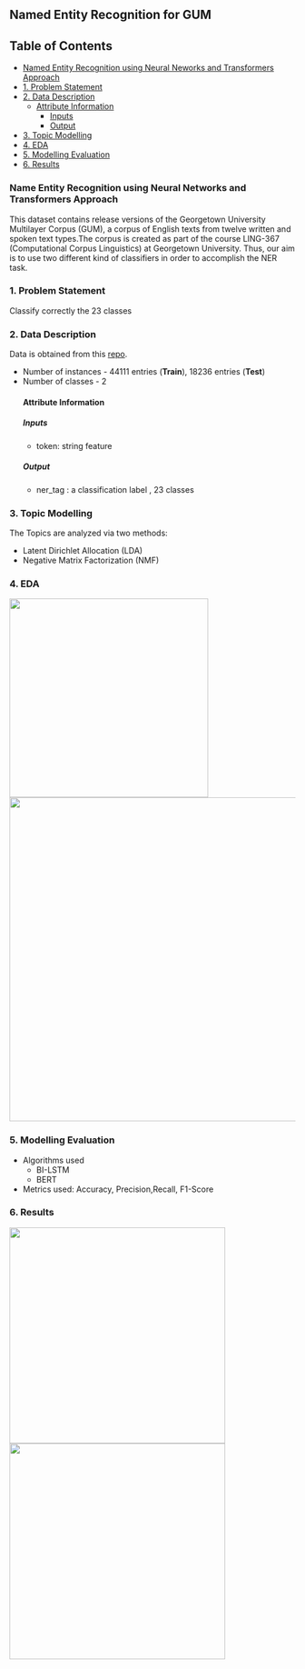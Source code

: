 ## Named Entity Recognition for GUM

## Table of Contents

 - [Named Entity Recognition using Neural Neworks and Transformers Approach](#named-entity-recognition-using-neural-neworks-and-transformers-approach)
- [1. Problem Statement](#1-problem-statement)
- [2. Data Description](#2-data-description)
  * [Attribute Information](#attribute-information)
    + [Inputs](#inputs)
    + [Output](#output)
- [3. Topic Modelling](#3-topic-modelling)
- [4. EDA](#4-eda)
- [5. Modelling Evaluation](#5-modelling-evaluation)
- [6. Results](#6-results)

### Name Entity Recognition using Neural Networks and Transformers Approach

This dataset contains release versions of the Georgetown University Multilayer Corpus (GUM), a corpus of English texts from twelve written and spoken text types.The corpus is created as part of the course LING-367 (Computational Corpus Linguistics) at Georgetown University.
Thus, our aim is to use two different kind of classifiers in order to accomplish the NER task.

### 1. Problem Statement
Classify correctly the 23 classes

### 2. Data Description
Data is obtained from this [repo](https://github.com/nluninja/nlp_datasets/tree/main/GUM).

- Number of instances - 44111 entries (**Train**), 18236 entries (**Test**)
- Number of classes - 2
  #### Attribute Information
  ##### Inputs
  - token: string feature
  ##### Output
  - ner_tag : a classification label , 23 classes
  
 ###  3.  Topic Modelling
 The Topics are analyzed via two methods:
   - Latent Dirichlet Allocation (LDA)
   - Negative Matrix Factorization (NMF)
   
  
 ### 4. EDA
 <p float="left">
  <img src="https://user-images.githubusercontent.com/103529789/209395989-6935edaa-2b24-4890-9b4e-d6d18122496e.png" width="350"/>
  <img src="https://user-images.githubusercontent.com/103529789/209396030-d4eea9e8-ef62-4b75-afb4-bdf32511b4c5.png" width="570"/>
  </p>
  
 ### 5. Modelling Evaluation
 - Algorithms used
    - BI-LSTM
    - BERT
 - Metrics used: Accuracy, Precision,Recall, F1-Score
 
  ### 6. Results
  
   <p float="left">
  <img src="https://user-images.githubusercontent.com/103529789/209486618-6ae1d7a5-fd6f-44a9-99c1-e163efd7f4f8.png" width="380"/>
  <img src="https://user-images.githubusercontent.com/103529789/209486759-38819ddd-e549-4d0c-bb67-bd707758bb46.png" width="380"/>
  </p>


  
  

  
